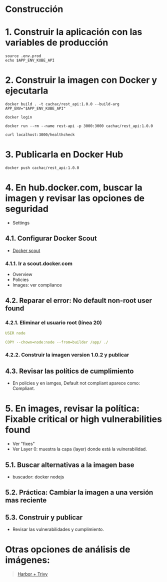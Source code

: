 # Construcción <!-- omit in toc -->

# 1. Construir la aplicación con las variables de producción
```
source .env.prod
echo $APP_ENV_KUBE_API
```

# 2. Construir la imagen con Docker y ejecutarla
```
docker build . -t cachac/rest_api:1.0.0 --build-arg APP_ENV="$APP_ENV_KUBE_API"

docker login

docker run --rm --name rest-api -p 3000:3000 cachac/rest_api:1.0.0

curl localhost:3000/healthcheck

```

# 3. Publicarla en Docker Hub
```
docker push cachac/rest_api:1.0.0
```

# 4. En hub.docker.com, buscar la imagen y revisar las opciones de seguridad
- Settings

## 4.1. Configurar Docker Scout
- [Docker scout](https://www.docker.com/products/docker-scout/)

### 4.1.1. Ir a scout.docker.com
- Overview
- Policies
- Images: ver compliance

## 4.2. Reparar el error: No default non-root user found
### 4.2.1. Eliminar el usuario root (línea 20)

```yaml
USER node

COPY --chown=node:node --from=builder /app/ ./
```

### 4.2.2. Construir la imagen version 1.0.2 y publicar
## 4.3. Revisar las polítics de cumplimiento
- En policies y en iamges, Default not compliant aparece como: Compliant.

# 5. En images, revisar la política:  Fixable critical or high vulnerabilities found
- Ver "fixes"
- Ver Layer 0: muestra la capa (layer) donde está la vulnerabilidad.

## 5.1. Buscar alternativas a la imagen base
- buscador: docker nodejs

## 5.2. Práctica: Cambiar la imagen a una versión mas reciente

## 5.3. Construir y publicar
- Revisar las vulnerabilidades y cumplimiento.

# Otras opciones de análisis de imágenes:
> [Harbor + Trivy](https://goharbor.io/docs/2.0.0/administration/vulnerability-scanning/)

